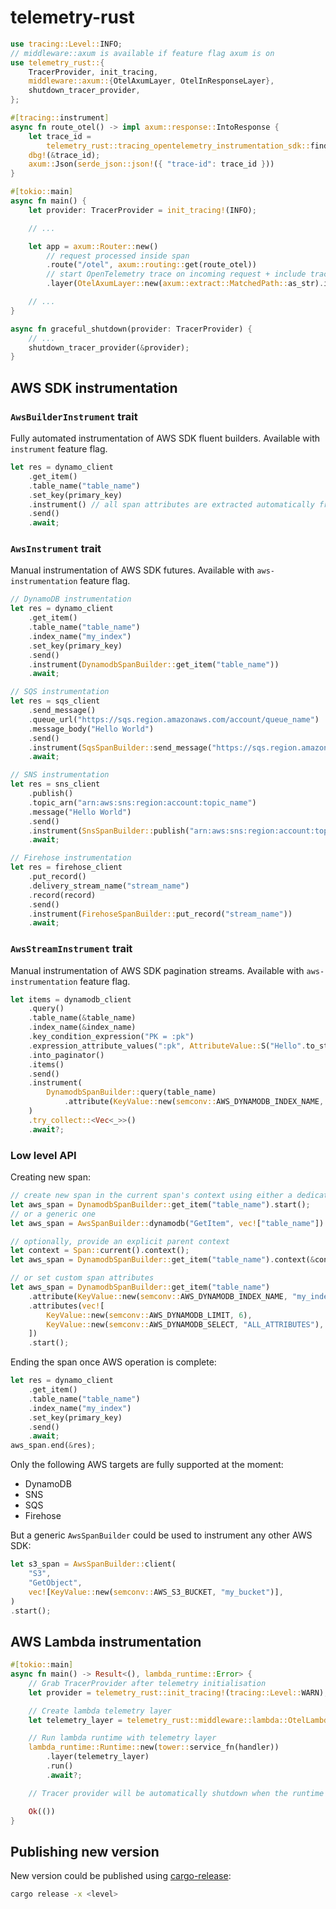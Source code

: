# telemetry-rust

```rust
use tracing::Level::INFO;
// middleware::axum is available if feature flag axum is on
use telemetry_rust::{
    TracerProvider, init_tracing,
    middleware::axum::{OtelAxumLayer, OtelInResponseLayer},
    shutdown_tracer_provider,
};

#[tracing::instrument]
async fn route_otel() -> impl axum::response::IntoResponse {
    let trace_id =
        telemetry_rust::tracing_opentelemetry_instrumentation_sdk::find_current_trace_id();
    dbg!(&trace_id);
    axum::Json(serde_json::json!({ "trace-id": trace_id }))
}

#[tokio::main]
async fn main() {
    let provider: TracerProvider = init_tracing!(INFO);

    // ...

    let app = axum::Router::new()
        // request processed inside span
        .route("/otel", axum::routing::get(route_otel))
        // start OpenTelemetry trace on incoming request + include trace context as header into the response
        .layer(OtelAxumLayer::new(axum::extract::MatchedPath::as_str).inject_context(true));

    // ...
}

async fn graceful_shutdown(provider: TracerProvider) {
    // ...
    shutdown_tracer_provider(&provider);
}
```

## AWS SDK instrumentation

### `AwsBuilderInstrument` trait

Fully automated instrumentation of AWS SDK fluent builders.
Available with `instrument` feature flag.

```rust
let res = dynamo_client
    .get_item()
    .table_name("table_name")
    .set_key(primary_key)
    .instrument() // all span attributes are extracted automatically from fluent builder
    .send()
    .await;
```

### `AwsInstrument` trait

Manual instrumentation of AWS SDK futures.
Available with `aws-instrumentation` feature flag.

```rust
// DynamoDB instrumentation
let res = dynamo_client
    .get_item()
    .table_name("table_name")
    .index_name("my_index")
    .set_key(primary_key)
    .send()
    .instrument(DynamodbSpanBuilder::get_item("table_name"))
    .await;

// SQS instrumentation
let res = sqs_client
    .send_message()
    .queue_url("https://sqs.region.amazonaws.com/account/queue_name")
    .message_body("Hello World")
    .send()
    .instrument(SqsSpanBuilder::send_message("https://sqs.region.amazonaws.com/account/queue_name"))
    .await;

// SNS instrumentation
let res = sns_client
    .publish()
    .topic_arn("arn:aws:sns:region:account:topic_name")
    .message("Hello World")
    .send()
    .instrument(SnsSpanBuilder::publish("arn:aws:sns:region:account:topic_name"))
    .await;

// Firehose instrumentation
let res = firehose_client
    .put_record()
    .delivery_stream_name("stream_name")
    .record(record)
    .send()
    .instrument(FirehoseSpanBuilder::put_record("stream_name"))
    .await;
```

### `AwsStreamInstrument` trait

Manual instrumentation of AWS SDK pagination streams.
Available with `aws-instrumentation` feature flag.

```rust
let items = dynamodb_client
    .query()
    .table_name(&table_name)
    .index_name(&index_name)
    .key_condition_expression("PK = :pk")
    .expression_attribute_values(":pk", AttributeValue::S("Hello".to_string()))
    .into_paginator()
    .items()
    .send()
    .instrument(
        DynamodbSpanBuilder::query(table_name)
            .attribute(KeyValue::new(semconv::AWS_DYNAMODB_INDEX_NAME, index_name)),
    )
    .try_collect::<Vec<_>>()
    .await?;
```

### Low level API

Creating new span:

```rust
// create new span in the current span's context using either a dedicated constructor
let aws_span = DynamodbSpanBuilder::get_item("table_name").start();
// or a generic one
let aws_span = AwsSpanBuilder::dynamodb("GetItem", vec!["table_name"]).start();

// optionally, provide an explicit parent context
let context = Span::current().context();
let aws_span = DynamodbSpanBuilder::get_item("table_name").context(&context).start();

// or set custom span attributes
let aws_span = DynamodbSpanBuilder::get_item("table_name")
    .attribute(KeyValue::new(semconv::AWS_DYNAMODB_INDEX_NAME, "my_index"))
    .attributes(vec![
        KeyValue::new(semconv::AWS_DYNAMODB_LIMIT, 6),
        KeyValue::new(semconv::AWS_DYNAMODB_SELECT, "ALL_ATTRIBUTES"),
    ])
    .start();
```

Ending the span once AWS operation is complete:

```rust
let res = dynamo_client
    .get_item()
    .table_name("table_name")
    .index_name("my_index")
    .set_key(primary_key)
    .send()
    .await;
aws_span.end(&res);
```

Only the following AWS targets are fully supported at the moment:

 * DynamoDB
 * SNS
 * SQS
 * Firehose

But a generic `AwsSpanBuilder` could be used to instrument any other AWS SDK:

```rust
let s3_span = AwsSpanBuilder::client(
    "S3",
    "GetObject",
    vec![KeyValue::new(semconv::AWS_S3_BUCKET, "my_bucket")],
)
.start();
```

## AWS Lambda instrumentation

```rust
#[tokio::main]
async fn main() -> Result<(), lambda_runtime::Error> {
    // Grab TracerProvider after telemetry initialisation
    let provider = telemetry_rust::init_tracing!(tracing::Level::WARN);

    // Create lambda telemetry layer
    let telemetry_layer = telemetry_rust::middleware::lambda::OtelLambdaLayer::new(provider);

    // Run lambda runtime with telemetry layer
    lambda_runtime::Runtime::new(tower::service_fn(handler))
        .layer(telemetry_layer)
        .run()
        .await?;

    // Tracer provider will be automatically shutdown when the runtime is dropped

    Ok(())
}
```

## Publishing new version

New version could be published using [cargo-release](https://github.com/crate-ci/cargo-release?tab=readme-ov-file#install):

```sh
cargo release -x <level>
```
